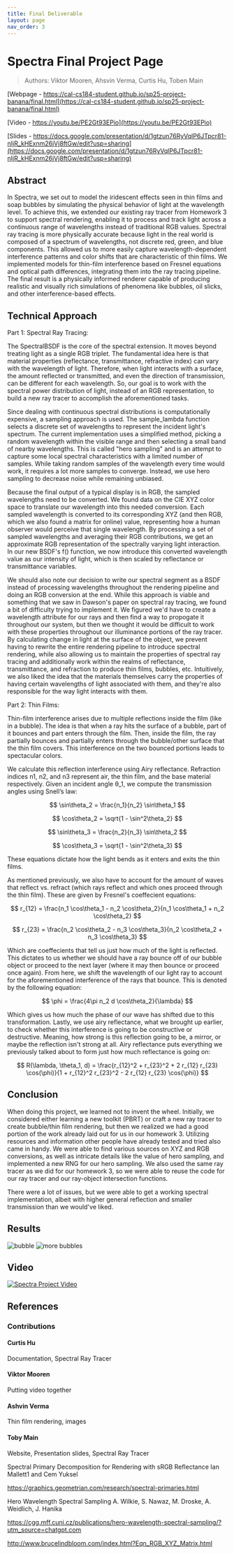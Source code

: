```yaml
---
title: Final Deliverable
layout: page
nav_order: 3
---
```


<script type="text/javascript"
        id="MathJax-script"
        async
        src="https://cdn.jsdelivr.net/npm/mathjax@3/es5/tex-mml-chtml.js">
</script>

# Spectra Final Project Page
> Authors: Viktor Mooren, Ahsvin Verma, Curtis Hu, Toben Main

[Webpage - https://cal-cs184-student.github.io/sp25-project-banana/final.html](https://cal-cs184-student.github.io/sp25-project-banana/final.html)

[Video - https://youtu.be/PE2Gt93EPio](https://youtu.be/PE2Gt93EPio)

[Slides - https://docs.google.com/presentation/d/1gtzun76RyVqlP6JTpcr81-nIjR_kHExnm26jVj8ftGw/edit?usp=sharing](https://docs.google.com/presentation/d/1gtzun76RyVqlP6JTpcr81-nIjR_kHExnm26jVj8ftGw/edit?usp=sharing)

## Abstract
In Spectra, we set out to model the iridescent effects seen in thin films and soap bubbles by simulating the physical behavior of light at the wavelength level. To achieve this, we extended our existing ray tracer from Homework 3 to support spectral rendering, enabling it to process and track light across a continuous range of wavelengths instead of traditional RGB values. Spectral ray tracing is more physically accurate because light in the real world is composed of a spectrum of wavelengths, not discrete red, green, and blue components. This allowed us to more easily capture wavelength-dependent interference patterns and color shifts that are characteristic of thin films. We implemented models for thin-film interference based on Fresnel equations and optical path differences, integrating them into the ray tracing pipeline. The final result is a physically informed renderer capable of producing realistic and visually rich simulations of phenomena like bubbles, oil slicks, and other interference-based effects.

## Technical Approach
Part 1: Spectral Ray Tracing:

The SpectralBSDF is the core of the spectral extension. It moves beyond treating light as a single RGB triplet. The fundamental idea here is that material properties (reflectance, transmittance, refractive index) can vary with the wavelength of light. Therefore, when light interacts with a surface, the amount reflected or transmitted, and even the direction of transmission, can be different for each wavelength. So, our goal is to work with the spectral power distribution of light, instead of an RGB representation, to build a new ray tracer to accomplish the aforementioned tasks.

Since dealing with continuous spectral distributions is computationally expensive, a sampling approach is used. The sample_lambda function selects a discrete set of wavelengths to represent the incident light's spectrum. The current implementation uses a simplified method, picking a random wavelength within the visible range and then selecting a small band of nearby wavelengths. This is called "hero sampling" and is an attempt to capture some local spectral characteristics with a limited number of samples. While taking random samples of the wavelength every time would work, it requires a lot more samples to converge. Instead, we use hero sampling to decrease noise while remaining unbiased.

Because the final output of a typical display is in RGB, the sampled wavelengths need to be converted. We found data on the CIE XYZ color space to translate our wavelength into this needed conversion. Each sampled wavelength is converted to its corresponding XYZ (and then RGB, which we also found a matrix for online) value, representing how a human observer would perceive that single wavelength. By processing a set of sampled wavelengths and averaging their RGB contributions, we get an approximate RGB representation of the spectrally varying light interaction. In our new BSDF's f() function, we now introduce this converted wavelength value as our intensity of light, which is then scaled by reflectance or transmittance variables.

We should also note our decision to write our spectral segment as a BSDF instead of processing wavelengths throughout the rendering pipeline and doing an RGB conversion at the end. While this approach is viable and something that we saw in Dawson's paper on spectral ray tracing, we found a bit of difficulty trying to implement it. We figured we'd have to create a wavelength attribute for our rays and then find a way to propogate it throughout our system, but then we thought it would be difficult to work with these properties throughout our illuminance portions of the ray tracer. By calculating change in light at the surface of the object, we prevent having to rewrite the entire rendering pipeline to introduce spectral rendering, while also allowing us to maintain the properties of spectral ray tracing and additionally work within the realms of reflectance, transmittance, and refraction to produce thin films, bubbles, etc. Intuitively, we also liked the idea that the materials themselves carry the properties of having certain wavelengths of light associated with them, and they're also responsible for the way light interacts with them.

Part 2: Thin Films:

Thin-film interference arises due to multiple reflections inside the film (like in a bubble). The idea is that when a ray hits the surface of a bubble, part of it bounces and part enters through the film. Then, inside the film, the ray partially bounces and partially enters through the bubble/other surface that the thin film covers. This interference on the two bounced portions leads to spectacular colors. 

We calculate this reflection interference using Airy reflectance. Refraction indices n1, n2, and n3 represent air, the thin film, and the base material respectively. Given an incident angle θ_1, we compute the transmission angles using Snell’s law: 

$$
\sin\theta_2 = \frac{n_1}{n_2} \sin\theta_1
$$

$$
\cos\theta_2 = \sqrt{1 - \sin^2\theta_2}
$$

$$
\sin\theta_3 = \frac{n_2}{n_3} \sin\theta_2
$$

$$
\cos\theta_3 = \sqrt{1 - \sin^2\theta_3}
$$

These equations dictate how the light bends as it enters and exits the thin films.

As mentioned previously, we also have to account for the amount of waves that reflect vs. refract (which rays reflect and which ones proceed through the thin film). These are given by Fresnel's coeffecient equations:

$$
r_{12} = \frac{n_1 \cos\theta_1 - n_2 \cos\theta_2}{n_1 \cos\theta_1 + n_2 \cos\theta_2}
$$

$$
r_{23} = \frac{n_2 \cos\theta_2 - n_3 \cos\theta_3}{n_2 \cos\theta_2 + n_3 \cos\theta_3}
$$

Which are coeffecients that tell us just how much of the light is reflected. This dictates to us whether we should have a ray bounce off of our bubble object or proceed to the next layer (where it may then bounce or proceed once again). From here, we shift the wavelength of our light ray to account for the aforementioned interference of the rays that bounce. This is denoted by the following equation:

$$
\phi = \frac{4\pi n_2 d \cos\theta_2}{\lambda}
$$

Which gives us how much the phase of our wave has shifted due to this transformation. Lastly, we use airy reflectance, what we brought up earlier, to check whether this interference is going to be constructive or destructive. Meaning, how strong is this reflection going to be, a mirror, or maybe the reflection isn't strong at all. Airy reflectance puts everything we previously talked about to form just how much reflectance is going on:

$$
R(\lambda, \theta_1, d) = \frac{r_{12}^2 + r_{23}^2 + 2 r_{12} r_{23} \cos(\phi)}{1 + r_{12}^2 r_{23}^2 - 2 r_{12} r_{23} \cos(\phi)}
$$


## Conclusion

When doing this project, we learned not to invent the wheel. Initially, we considered either learning a new toolkit (PBRT) or craft a new ray tracer to create bubble/thin film rendering, but then we realized we had a good portion of the work already laid out for us in our homework 3. Utilizing resources and information other people have already tested and tried also came in handy. We were able to find various sources on XYZ and RGB conversions, as well as intricate details like the value of hero sampling, and implemented a new RNG for our hero sampling. We also used the same ray tracer as we did for our homework 3, so we were able to reuse the code for our ray tracer and our ray-object intersection functions.

There were a lot of issues, but we were able to get a working spectral implementation, albeit with higher general reflection and smaller transmission than we would've liked.


## Results


<img src="/assets/experimental_thinfilm3.png" alt="bubble" />
<img src="/assets/experimental_thinfilm5_2.png" alt="more bubbles" />


## Video

[![Spectra Project Video](https://img.youtube.com/vi/xnV4l0DKgbk/0.jpg)](https://youtu.be/xnV4l0DKgbk)

## References

### Contributions
#### Curtis Hu
Documentation, Spectral Ray Tracer
#### Viktor Mooren
Putting video together
#### Ashvin Verma
Thin film rendering, images
#### Toby Main
Website, Presentation slides, Spectral Ray Tracer 



Spectral Primary Decomposition
for Rendering with sRGB Reflectance
Ian Mallett1
and Cem Yuksel


https://graphics.geometrian.com/research/spectral-primaries.html


Hero Wavelength Spectral Sampling
A. Wilkie, S. Nawaz, M. Droske, A. Weidlich, J. Hanika


https://cgg.mff.cuni.cz/publications/hero-wavelength-spectral-sampling/?utm_source=chatgpt.com


http://www.brucelindbloom.com/index.html?Eqn_RGB_XYZ_Matrix.html


